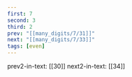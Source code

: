 ```yaml
---
first: 7
second: 3
third: 2
prev: "[[many_digits/7/31]]"
next: "[[many_digits/7/33]]"
tags: [even]
---
```

prev2-in-text: [[30]]
next2-in-text: [[34]]
